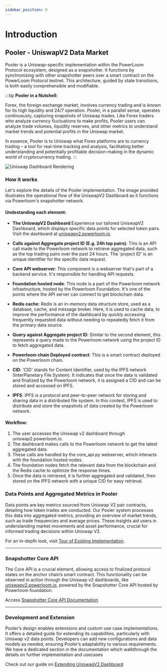 ```yaml
---
sidebar_position: 0
---
```


# Introduction

## Pooler - UniswapV2 Data Market

Pooler is a Uniswap-specific implementation within the PowerLoom Protocol ecosystem, designed as a snapshotter. It functions by synchronizing with other snapshotter peers over a smart contract on the PowerLoom Protocol testnet. This architecture, guided by state transitions, is both easily comprehensible and modifiable.

:::tip
**Pooler in a Nutshell:**

Forex, the foreign exchange market, involves currency trading and is known for its high liquidity and 24/7 operation. Pooler, in a parallel sense, operates continuously, capturing snapshots of Uniswap trades. Like Forex traders who analyze currency fluctuations to make profits, Pooler users can analyze trade volumes, liquidity reserves, and other metrics to understand market trends and potential profits in the Uniswap market.

In essence, Pooler is to Uniswap what Forex platforms are to currency trading – a tool for real-time tracking and analysis, facilitating better understanding and potentially profitable decision-making in the dynamic world of cryptocurrency trading.
:::

![Uniswap Dashboard Rendering](/images/dashboard-rendering.png)

### How it works
Let's explore the details of the Pooler implementation. The image provided illustrates the operational flow of the UniswapV2 Dashboard as it functions via Powerloom's snapshotter network.

#### Undestanding each element:

- **The UniswapV2 Dashboard**:Experience our tailored UniswapV2 Dashboard, which displays specific data points for selected token pairs. Visit the dashboard at [uniswapv2.powerloom.io](https://uniswapv2.powerloom.io).

- **Calls against Aggregate project ID (E.g. 24h top pairs)**: This is an API call made to the Powerloom network to retrieve aggregated data, such as the top trading pairs over the past 24 hours. The 'project ID' is an unique identifier for the specific data request.

- **Core API webserver**: This component is a webserver that's part of a backend service. It's responsible for handling API requests.

- **Foundation hosted node**: This node is a part of the Powerloom network infrastructure, hosted by the Powerloom Foundation. It's one of the points where the API server can connect to get blockchain data.

- **Redis cache**: Redis is an in-memory data structure store, used as a database, cache, and message broker. Here, it is used to cache data, to improve the performance of the dashboard by quickly accessing frequently requested data without needing to repeatedly fetch it from the primary data source.

- **Query against Aggregate project ID**: Similar to the second element, this represents a query made to the Powerloom network using the project ID to fetch aggregated data.

- **Powerloom chain Deployed contract**: This is a smart contract deployed on the Powerloom chain.
  
- **CID**: 'CID' stands for Content Identifier, used by the IPFS network (InterPlanetary File System). It indicates that once the data is validated and finalized by the Powerloom network, it is assigned a CID and can be stored and accessed on IPFS.

- **IPFS**: IPFS is a protocol and peer-to-peer network for storing and sharing data in a distributed file system. In this context, IPFS is used to distribute and store the snapshots of data created by the Powerloom network.

#### Workflow: 
1. The user accesses the Uniswap v2 dashboard through uniswap2.powerloom.io.
2. The dashboard makes calls to the Powerloom network to get the latest aggregated data.
3. These calls are handled by the core_api.py webserver, which interacts with the foundation hosted nodes.
4. The foundation nodes fetch the relevant data from the blockchain and the Redis cache to optimize the response times.
5. Once the data is retrieved, it is further aggregated and validated, then stored on the IPFS network with a unique CID for easy retrieval.



### Data Points and Aggregated Metrics in Pooler

Data points are key metrics sourced from Uniswap V2 pair contracts, detailing how token trades are conducted. Our Pooler system processes this data into aggregated metrics, providing an overview of market trends, such as trade frequencies and average prices. These insights aid users in understanding market movements and asset performance, crucial for informed trading decisions within Uniswap V2.

 For an in-depth look, visit [Tour of Existing Implementation](/docs/build-with-powerloom/use-cases/existing-implementations/uniswapv2-dashboard/index.md).


---
### Snapshotter Core API

The Core API is a crucial element, allowing access to finalized protocol states on the anchor chain’s smart contract. This functionality can be observed in action through the Uniswap v2 dashboards, like [uniswapv2.powerloom.io](https://uniswapv2.powerloom.io/), powered by the Snapshotter Core API hosted by Powerloom foundation.

Access [Snapshotter Core API Documentation](/docs/snapshotter-core-api/)

---

### Development and Extension

Pooler’s design enables extensions and custom use case implementations. It offers a detailed guide for extending its capabilities, particularly with Uniswap v2 data points. Developers can add new configurations and data models as needed, ensuring Pooler’s adaptability to various requirements. We have a dedicated section in the documentation which walkthrough the details on further implementation and usecases

Check out our guide on [Extending UniswapV2 Dashboard](/docs/build-with-powerloom/use-cases/existing-implementations/uniswapv2-dashboard/extending-uniswapv2-dashboard)